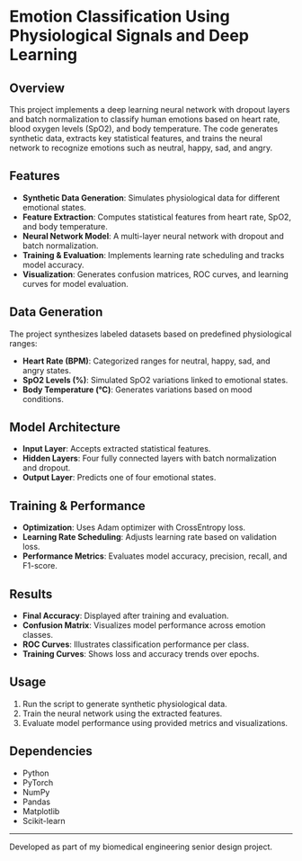 # Emotion Classification Using Physiological Signals and Deep Learning

## Overview
This project implements a deep learning neural network with dropout layers and batch normalization to classify human emotions based on heart rate, blood oxygen levels (SpO2), and body temperature. The code generates synthetic data, extracts key statistical features, and trains the neural network to recognize emotions such as neutral, happy, sad, and angry.

## Features
- **Synthetic Data Generation**: Simulates physiological data for different emotional states.
- **Feature Extraction**: Computes statistical features from heart rate, SpO2, and body temperature.
- **Neural Network Model**: A multi-layer neural network with dropout and batch normalization.
- **Training & Evaluation**: Implements learning rate scheduling and tracks model accuracy.
- **Visualization**: Generates confusion matrices, ROC curves, and learning curves for model evaluation.

## Data Generation
The project synthesizes labeled datasets based on predefined physiological ranges:
- **Heart Rate (BPM)**: Categorized ranges for neutral, happy, sad, and angry states.
- **SpO2 Levels (%)**: Simulated SpO2 variations linked to emotional states.
- **Body Temperature (°C)**: Generates variations based on mood conditions.

## Model Architecture
- **Input Layer**: Accepts extracted statistical features.
- **Hidden Layers**: Four fully connected layers with batch normalization and dropout.
- **Output Layer**: Predicts one of four emotional states.

## Training & Performance
- **Optimization**: Uses Adam optimizer with CrossEntropy loss.
- **Learning Rate Scheduling**: Adjusts learning rate based on validation loss.
- **Performance Metrics**: Evaluates model accuracy, precision, recall, and F1-score.

## Results
- **Final Accuracy**: Displayed after training and evaluation.
- **Confusion Matrix**: Visualizes model performance across emotion classes.
- **ROC Curves**: Illustrates classification performance per class.
- **Training Curves**: Shows loss and accuracy trends over epochs.

## Usage
1. Run the script to generate synthetic physiological data.
2. Train the neural network using the extracted features.
3. Evaluate model performance using provided metrics and visualizations.

## Dependencies
- Python
- PyTorch
- NumPy
- Pandas
- Matplotlib
- Scikit-learn

---
Developed as part of my biomedical engineering senior design project.
